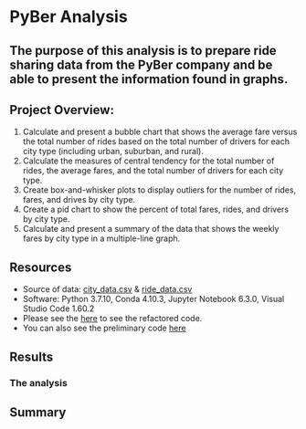 # PyBer Analysis

## The purpose of this analysis is to prepare ride sharing data from the PyBer company and be able to present the information found in graphs. 

## Project Overview:
1. Calculate and present a bubble chart that shows the average fare versus the total number of rides based on the total number of drivers for each city type (including urban, suburban, and rural). 
2. Calculate the measures of central tendency for the total number of rides, the average fares, and the total number of drivers for each city type.
3. Create box-and-whisker plots to display outliers for the number of rides, fares, and drives by city type. 
4. Create a pid chart to show the percent of total fares, rides, and drivers by city type.
5. Calculate and present a summary of the data that shows the weekly fares by city type in a multiple-line graph. 

## Resources
- Source of data: [city_data.csv](https://github.com/mthalken/PyBer_Analysis/blob/main/Resources/city_data.csv) & [ride_data.csv](https://github.com/mthalken/PyBer_Analysis/blob/main/Resources/ride_data.csv)
- Software: Python 3.7.10, Conda 4.10.3, Jupyter Notebook 6.3.0, Visual Studio Code 1.60.2
- Please see the [here]() to see the refactored code.
- You can also see the preliminary code [here]()

## Results 
### The analysis

## Summary

